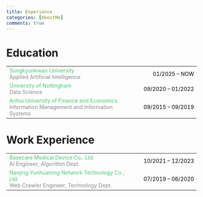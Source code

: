 ```yaml
---
title: Experience
categories: [AboutMe]
comments: true
---
```


# Education
<table style="width: 100%; border: none;">
  <tr>
    <td style="width: 65%; vertical-align: top;">
      <span style="color: #48c774; font-size: 14px;">Sungkyunkwan University</span><br>
      <span style="color: #888888; font-size: 14px;">Applied Artificial Intelligence</span>
    </td>
    <td style="width: 35%; text-align: right; color: black; font-size: 14px;">
      01/2025 – NOW
    </td>
  </tr>

  <tr>
    <td style="width: 65%; vertical-align: top;">
      <span style="color: #48c774; font-size: 14px;">University of Nottingham</span><br>
      <span style="color: #888888; font-size: 14px;">Data Science</span>
    </td>
    <td style="width: 35%; text-align: right; color: black; font-size: 14px;">
      09/2020 – 01/2022
    </td>
  </tr>

  <tr>
    <td style="width: 65%; vertical-align: top;">
      <span style="color: #48c774; font-size: 14px;">Anhui University of Finance and Economics</span><br>
      <span style="color: #888888; font-size: 14px;">Information Management and Information Systems</span>
    </td>
    <td style="width: 35%; text-align: right; color: black; font-size: 14px;">
      09/2015 – 09/2019
    </td>
  </tr>
</table>


# Work Experience
<table style="width: 100%; border: none;">

  <tr>
    <td style="width: 65%; vertical-align: top;">
      <span style="color: #48c774; font-size: 14px;">Basecare Medical Device Co., Ltd.</span><br>
      <span style="color: #888888; font-size: 14px;">AI Engineer, Algorithm Dept.</span>
    </td>
    <td style="width: 35%; text-align: right; color: black; font-size: 14px;">
      10/2021 – 12/2023
    </td>
  </tr>

  <tr>
    <td style="width: 65%; vertical-align: top;">
      <span style="color: #48c774; font-size: 14px;">Nanjing Yunhuatong Network Technology Co., Ltd.</span><br>
      <span style="color: #888888; font-size: 14px;">Web Crawler Engineer, Technology Dept.</span>
    </td>
    <td style="width: 35%; text-align: right; color: black; font-size: 14px;">
      07/2019 – 06/2020
    </td>
  </tr>
</table>
